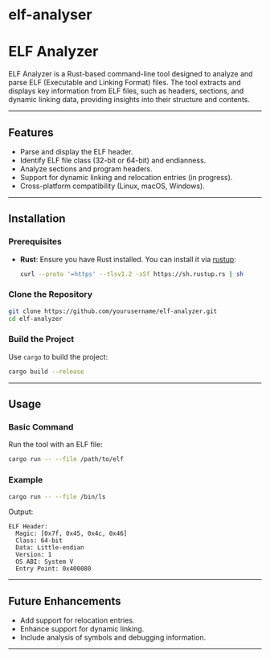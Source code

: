 # elf-analyser
# ELF Analyzer

ELF Analyzer is a Rust-based command-line tool designed to analyze and parse ELF (Executable and Linking Format) files. The tool extracts and displays key information from ELF files, such as headers, sections, and dynamic linking data, providing insights into their structure and contents.

---

## Features
- Parse and display the ELF header.
- Identify ELF file class (32-bit or 64-bit) and endianness.
- Analyze sections and program headers.
- Support for dynamic linking and relocation entries (in progress).
- Cross-platform compatibility (Linux, macOS, Windows).

---

## Installation

### Prerequisites
- **Rust**: Ensure you have Rust installed. You can install it via [rustup](https://rustup.rs/):
  ```bash
  curl --proto '=https' --tlsv1.2 -sSf https://sh.rustup.rs | sh
  ```

### Clone the Repository
```bash
git clone https://github.com/yourusername/elf-analyzer.git
cd elf-analyzer
```

### Build the Project
Use `cargo` to build the project:
```bash
cargo build --release
```

---

## Usage

### Basic Command
Run the tool with an ELF file:
```bash
cargo run -- --file /path/to/elf
```

### Example
```bash
cargo run -- --file /bin/ls
```

Output:
```
ELF Header:
  Magic: [0x7f, 0x45, 0x4c, 0x46]
  Class: 64-bit
  Data: Little-endian
  Version: 1
  OS ABI: System V
  Entry Point: 0x400080
```

---

## Future Enhancements
- Add support for relocation entries.
- Enhance support for dynamic linking.
- Include analysis of symbols and debugging information.

---



